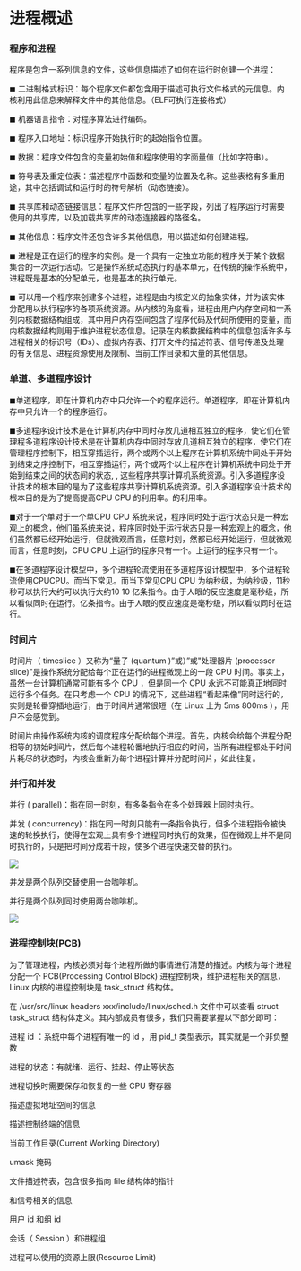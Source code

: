 # 进程概述

### 程序和进程

程序是包含一系列信息的文件，这些信息描述了如何在运行时创建一个进程：

◼ 二进制格式标识：每个程序文件都包含用于描述可执行文件格式的元信息。内核利用此信息来解释文件中的其他信息。（ELF可执行连接格式）

◼ 机器语言指令：对程序算法进行编码。

◼ 程序入口地址：标识程序开始执行时的起始指令位置。

◼ 数据：程序文件包含的变量初始值和程序使用的字面量值（比如字符串）。

◼ 符号表及重定位表：描述程序中函数和变量的位置及名称。这些表格有多重用途，其中包括调试和运行时的符号解析（动态链接）。

◼ 共享库和动态链接信息：程序文件所包含的一些字段，列出了程序运行时需要使用的共享库，以及加载共享库的动态连接器的路径名。

◼ 其他信息：程序文件还包含许多其他信息，用以描述如何创建进程。

◼ 进程是正在运行的程序的实例。是一个具有一定独立功能的程序关于某个数据集合的一次运行活动。它是操作系统动态执行的基本单元，在传统的操作系统中，进程既是基本的分配单元，也是基本的执行单元。

◼ 可以用一个程序来创建多个进程，进程是由内核定义的抽象实体，并为该实体分配用以执行程序的各项系统资源。从内核的角度看，进程由用户内存空间和一系列内核数据结构组成，其中用户内存空间包含了程序代码及代码所使用的变量，而内核数据结构则用于维护进程状态信息。记录在内核数据结构中的信息包括许多与进程相关的标识号（IDs）、虚拟内存表、打开文件的描述符表、信号传递及处理的有关信息、进程资源使用及限制、当前工作目录和大量的其他信息。

### 单道、多道程序设计

◼单道程序，即在计算机内存中只允许一个的程序运行。单道程序，即在计算机内存中只允许一个的程序运行。

◼多道程序设计技术是在计算机内存中同时存放几道相互独立的程序，使它们在管理程多道程序设计技术是在计算机内存中同时存放几道相互独立的程序，使它们在管理程序控制下，相互穿插运行，两个或两个以上程序在计算机系统中同处于开始到结束之序控制下，相互穿插运行，两个或两个以上程序在计算机系统中同处于开始到结束之间的状态间的状态, , 这些程序共享计算机系统资源。引入多道程序设计技术的根本目的是为了这些程序共享计算机系统资源。引入多道程序设计技术的根本目的是为了提高提高CPU CPU 的利用率。的利用率。

◼对于一个单对于一个单CPU CPU 系统来说，程序同时处于运行状态只是一种宏观上的概念，他们虽系统来说，程序同时处于运行状态只是一种宏观上的概念，他们虽然都已经开始运行，但就微观而言，任意时刻，然都已经开始运行，但就微观而言，任意时刻，CPU CPU 上运行的程序只有一个。上运行的程序只有一个。

◼在多道程序设计模型中，多个进程轮流使用在多道程序设计模型中，多个进程轮流使用CPUCPU。而当下常见。而当下常见CPU CPU 为纳秒级，为纳秒级，11秒秒可以执行大约可以执行大约10 10 亿条指令。由于人眼的反应速度是毫秒级，所以看似同时在运行。亿条指令。由于人眼的反应速度是毫秒级，所以看似同时在运行。

### 时间片

时间片（ timeslice ）又称为“量子 (quantum )”或）”或"处理器片 (processor slice)"是操作系统分配给每个正在运行的进程微观上的一段 CPU 时间。事实上，虽然一台计算机通常可能有多个 CPU ，但是同一个 CPU 永远不可能真正地同时运行多个任务。在只考虑一个 CPU 的情况下，这些进程“看起来像”同时运行的，实则是轮番穿插地运行，由于时间片通常很短（在 Linux 上为 5ms 800ms ），用户不会感觉到。

时间片由操作系统内核的调度程序分配给每个进程。首先，内核会给每个进程分配相等的初始时间片，然后每个进程轮番地执行相应的时间，当所有进程都处于时间片耗尽的状态时，内核会重新为每个进程计算并分配时间片，如此往复。

### 并行和并发

并行 ( parallel)：指在同一时刻，有多条指令在多个处理器上同时执行。

并发 ( concurrency)：指在同一时刻只能有一条指令执行，但多个进程指令被快速的轮换执行，使得在宏观上具有多个进程同时执行的效果，但在微观上并不是同时执行的，只是把时间分成若干段，使多个进程快速交替的执行。

![](https://pic.xhcheats.cn/assets/2023/12/23/033727.png)

并发是两个队列交替使用一台咖啡机。

并行是两个队列同时使用两台咖啡机。

![](https://pic.xhcheats.cn/assets/2023/12/23/033735.png)

### 进程控制块(PCB)

为了管理进程，内核必须对每个进程所做的事情进行清楚的描述。内核为每个进程分配一个 PCB(Processing Control Block) 进程控制块，维护进程相关的信息，Linux 内核的进程控制块是 task_struct 结构体。

在 /usr/src/linux headers xxx/include/linux/sched.h 文件中可以查看 struct task_struct 结构体定义。其内部成员有很多，我们只需要掌握以下部分即可：

进程 id ：系统中每个进程有唯一的 id ，用 pid_t 类型表示，其实就是一个非负整数

进程的状态：有就绪、运行、挂起、停止等状态

进程切换时需要保存和恢复的一些 CPU 寄存器

描述虚拟地址空间的信息

描述控制终端的信息

当前工作目录(Current Working Directory)

umask 掩码

文件描述符表，包含很多指向 file 结构体的指针

和信号相关的信息

用户 id 和组 id

会话（ Session ）和进程组

进程可以使用的资源上限(Resource Limit)